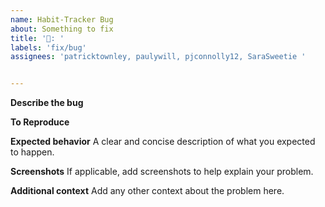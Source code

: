 ```yaml
---
name: Habit-Tracker Bug
about: Something to fix
title: '🐛: '
labels: 'fix/bug'
assignees: 'patricktownley, paulywill, pjconnolly12, SaraSweetie '


---
```


**Describe the bug**


**To Reproduce**


**Expected behavior**
A clear and concise description of what you expected to happen.

**Screenshots**
If applicable, add screenshots to help explain your problem.


**Additional context**
Add any other context about the problem here.
